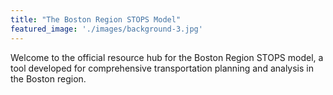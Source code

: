 ```yaml
---
title: "The Boston Region STOPS Model"
featured_image: './images/background-3.jpg'
---
```


Welcome to the official resource hub for the Boston Region STOPS model, a tool developed for comprehensive transportation planning and analysis in the Boston region.